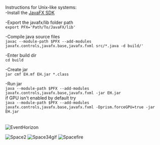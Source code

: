  Instructions for Unix-like systems:\
 -Install the [JavaFX SDK](https://gluonhq.com/products/javafx/)
    
 -Export the javafx/lib folder path\
    `export PFX='Path/To/JavaFX/lib'`
   
-Compile java source files\
    `javac --module-path $PFX --add-modules javafx.controls,javafx.base,javafx.fxml src/*.java -d build/'`

-Enter build dir\
    `cd build`
    
-Create jar\
    `jar cmf EH.mf EH.jar *.class`
    
-Run jar\
    `java --module-path $PFX --add-modules javafx.controls,javafx.base,javafx.fxml -jar EH.jar`\
     if GPU isn't enabled by default try\
     `java --module-path $PFX --add-modules javafx.controls,javafx.base,javafx.fxml -Dprism.forceGPU=true -jar EH.jar`\
\
\
![EventHorizon](https://user-images.githubusercontent.com/71713194/149700132-b0062c1a-6f5d-4c8c-8f80-3273cb5d8d47.PNG)


![Space2](https://user-images.githubusercontent.com/71713194/149699375-d58b385b-5924-4e37-8b9c-34a89b366265.gif)
![Space34gif](https://user-images.githubusercontent.com/71713194/149699629-6eff161f-3baf-4476-a053-b0517c7cb450.gif)
![Spacefire](https://user-images.githubusercontent.com/71713194/149699709-99c1ebef-d212-4385-af81-6ea9525022df.gif)


